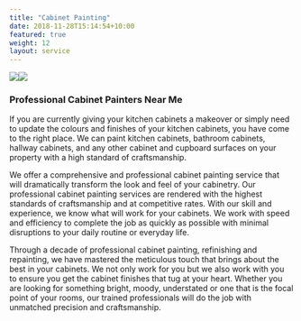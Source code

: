 ```yaml
---
title: "Cabinet Painting"
date: 2018-11-28T15:14:54+10:00
featured: true
weight: 12
layout: service
---
```

<div class="container relative">
<img src="https://www.newlinepainting.com.au/wp-content/uploads/2021/05/cabinet5.jpg" class="lazyloaded" data-ll-status="loaded"><noscript><img src="https://www.newlinepainting.com.au/wp-content/uploads/2021/05/cabinet5.jpg" /></noscript> 
<h3>Professional Cabinet Painters Near Me</h3>
<p></p><p>If you are currently giving your kitchen cabinets a makeover or simply need to update the colours and finishes of your kitchen cabinets, you have come to the right place. We can paint kitchen cabinets, bathroom cabinets, hallway cabinets, and any other cabinet and cupboard surfaces on your property with a high standard of craftsmanship.</p>
<p>We offer a comprehensive and professional cabinet painting service that will dramatically transform the look and feel of your cabinetry. Our professional cabinet painting services are rendered with the highest standards of craftsmanship and at competitive rates. With our skill and experience, we know what will work for your cabinets. We work with speed and efficiency to complete the job as quickly as possible with minimal disruptions to your daily routine or everyday life.</p>
<p>Through a decade of professional cabinet painting, refinishing and repainting, we have mastered the meticulous touch that brings about the best in your cabinets. We not only work for you but we also work with you to ensure you get the cabinet finishes that tug at your heart. Whether you are looking for something bright, moody, understated or one that is the focal point of your rooms, our trained professionals will do the job with unmatched precision and craftsmanship.</p>
<p></p>
</div> 
